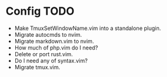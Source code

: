 # Config TODO

- Make TmuxSetWindowName.vim into a standalone plugin.
- Migrate autocmds to nvim.
- Migrate markdown.vim to nvim.
- How much of php.vim do I need?
- Delete or port rust.vim.
- Do I need any of syntax.vim?
- Migrate tmux.vim.
